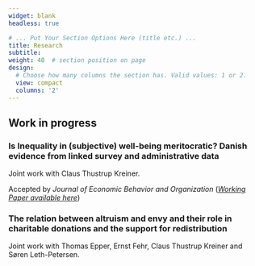 ```yaml
---
widget: blank
headless: true

# ... Put Your Section Options Here (title etc.) ...
title: Research
subtitle:
weight: 40  # section position on page
design:
  # Choose how many columns the section has. Valid values: 1 or 2.
  view: compact
  columns: '2'
---
```


Work in progress
------

### Is Inequality in (subjective) well-being meritocratic? Danish evidence from linked survey and administrative data
Joint work with Claus Thustrup Kreiner. 

Accepted by *Journal of Economic Behavior and Organization*
([*Working Paper available here*](https://www.econ.ku.dk/cebi/publikationer/working-papers/CEBI_WP_10-22.pdf))  

### The relation between altruism and envy and their role in charitable donations and the support for redistribution
Joint work with Thomas Epper, Ernst Fehr, Claus Thustrup Kreiner and Søren Leth-Petersen. 


